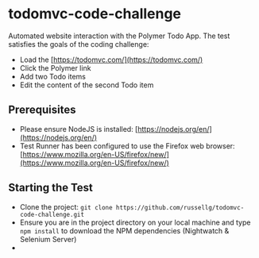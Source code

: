 # todomvc-code-challenge

Automated website interaction with the Polymer Todo App. The test satisfies the goals of the coding challenge:

- Load the [https://todomvc.com/](https://todomvc.com/)
- Click the Polymer link
- Add two Todo items
- Edit the content of the second Todo item

## Prerequisites

- Please ensure NodeJS is installed: [https://nodejs.org/en/](https://nodejs.org/en/)
- Test Runner has been configured to use the Firefox web browser: [https://www.mozilla.org/en-US/firefox/new/](https://www.mozilla.org/en-US/firefox/new/)

## Starting the Test

- Clone the project: `git clone https://github.com/russellg/todomvc-code-challenge.git`
- Ensure you are in the project directory on your local machine and type `npm install` to download the NPM dependencies (Nightwatch & Selenium Server)
-
